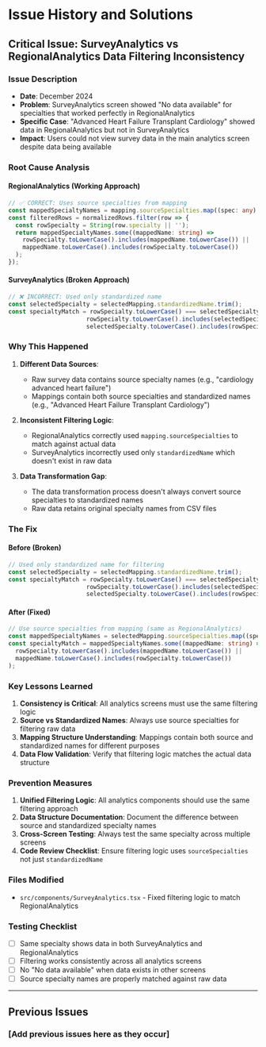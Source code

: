 # Issue History and Solutions

## Critical Issue: SurveyAnalytics vs RegionalAnalytics Data Filtering Inconsistency

### **Issue Description**
- **Date**: December 2024
- **Problem**: SurveyAnalytics screen showed "No data available" for specialties that worked perfectly in RegionalAnalytics
- **Specific Case**: "Advanced Heart Failure Transplant Cardiology" showed data in RegionalAnalytics but not in SurveyAnalytics
- **Impact**: Users could not view survey data in the main analytics screen despite data being available

### **Root Cause Analysis**

#### **RegionalAnalytics (Working Approach)**
```typescript
// ✅ CORRECT: Uses source specialties from mapping
const mappedSpecialtyNames = mapping.sourceSpecialties.map((spec: any) => spec.specialty);
const filteredRows = normalizedRows.filter(row => {
  const rowSpecialty = String(row.specialty || '');
  return mappedSpecialtyNames.some((mappedName: string) => 
    rowSpecialty.toLowerCase().includes(mappedName.toLowerCase()) ||
    mappedName.toLowerCase().includes(rowSpecialty.toLowerCase())
  );
});
```

#### **SurveyAnalytics (Broken Approach)**
```typescript
// ❌ INCORRECT: Used only standardized name
const selectedSpecialty = selectedMapping.standardizedName.trim();
const specialtyMatch = rowSpecialty.toLowerCase() === selectedSpecialty.toLowerCase() ||
                      rowSpecialty.toLowerCase().includes(selectedSpecialty.toLowerCase()) ||
                      selectedSpecialty.toLowerCase().includes(rowSpecialty.toLowerCase());
```

### **Why This Happened**

1. **Different Data Sources**: 
   - Raw survey data contains source specialty names (e.g., "cardiology advanced heart failure")
   - Mappings contain both source specialties and standardized names (e.g., "Advanced Heart Failure Transplant Cardiology")

2. **Inconsistent Filtering Logic**:
   - RegionalAnalytics correctly used `mapping.sourceSpecialties` to match against actual data
   - SurveyAnalytics incorrectly used only `standardizedName` which doesn't exist in raw data

3. **Data Transformation Gap**:
   - The data transformation process doesn't always convert source specialties to standardized names
   - Raw data retains original specialty names from CSV files

### **The Fix**

#### **Before (Broken)**
```typescript
// Used only standardized name for filtering
const selectedSpecialty = selectedMapping.standardizedName.trim();
const specialtyMatch = rowSpecialty.toLowerCase() === selectedSpecialty.toLowerCase() ||
                      rowSpecialty.toLowerCase().includes(selectedSpecialty.toLowerCase()) ||
                      selectedSpecialty.toLowerCase().includes(rowSpecialty.toLowerCase());
```

#### **After (Fixed)**
```typescript
// Use source specialties from mapping (same as RegionalAnalytics)
const mappedSpecialtyNames = selectedMapping.sourceSpecialties.map((spec: any) => spec.specialty);
const specialtyMatch = mappedSpecialtyNames.some((mappedName: string) => 
  rowSpecialty.toLowerCase().includes(mappedName.toLowerCase()) ||
  mappedName.toLowerCase().includes(rowSpecialty.toLowerCase())
);
```

### **Key Lessons Learned**

1. **Consistency is Critical**: All analytics screens must use the same filtering logic
2. **Source vs Standardized Names**: Always use source specialties for filtering raw data
3. **Mapping Structure Understanding**: Mappings contain both source and standardized names for different purposes
4. **Data Flow Validation**: Verify that filtering logic matches the actual data structure

### **Prevention Measures**

1. **Unified Filtering Logic**: All analytics components should use the same filtering approach
2. **Data Structure Documentation**: Document the difference between source and standardized specialty names
3. **Cross-Screen Testing**: Always test the same specialty across multiple screens
4. **Code Review Checklist**: Ensure filtering logic uses `sourceSpecialties` not just `standardizedName`

### **Files Modified**
- `src/components/SurveyAnalytics.tsx` - Fixed filtering logic to match RegionalAnalytics

### **Testing Checklist**
- [ ] Same specialty shows data in both SurveyAnalytics and RegionalAnalytics
- [ ] Filtering works consistently across all analytics screens
- [ ] No "No data available" when data exists in other screens
- [ ] Source specialty names are properly matched against raw data

---

## Previous Issues

### [Add previous issues here as they occur] 